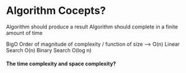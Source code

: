 # Algorithm Cocepts?
Algorithm should produce a result
Algorithm should complete in a finite amount of time

BigO
Order of magnitude of complexity / function of size --> O(n)
Linear Search O(n)
Binary Search O(log n)

#### The time complexity and space complexity?

